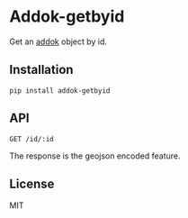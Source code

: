 # Addok-getbyid

Get an [addok][] object by id.

## Installation

    pip install addok-getbyid

## API

    GET /id/:id

The response is the geojson encoded feature.

## License

MIT

[addok]: https://github.com/addok/addok
